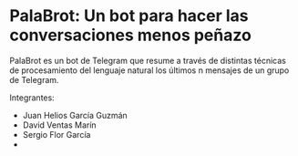 # PalaBrot: Un bot para hacer las conversaciones menos peñazo 

PalaBrot es un bot de Telegram que resume a través de distintas técnicas de procesamiento del lenguaje natural los
últimos n mensajes de un grupo de Telegram.

Integrantes:
- Juan Helios García Guzmán
- David Ventas Marín
- Sergio Flor García
-

